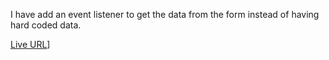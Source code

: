 I have  add an event listener to get the data from the form instead of having hard coded data.

[Live URL](https://ibrahimjebreen.github.io/management-system/)]